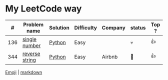 # My LeetCode way

| # |  Problem name   | Solution                             | Difficulty | Company |  status   | Top ? |
|---|-----------------|--------------------------------------|------------|---------|-----------|-------|
|136| [single number](https://leetcode.com/problems/single-number/)  | [Python](https://github.com/SavaMar/my_leetcode/blob/master/136_single_number.py)     | Easy       |   | :skull: | :thumbsup: |
|344| [reverse string](https://leetcode.com/problems/reverse-string/)  | [Python](https://github.com/SavaMar/my_leetcode/blob/master/344_reverse_string.py)     | Easy       | Airbnb  | :snail: | :thumbsup: |

[Emoji](https://gist.github.com/rxaviers/7360908) | [markdown](https://github.com/adam-p/markdown-here/wiki/Markdown-Cheatsheet#links) 
